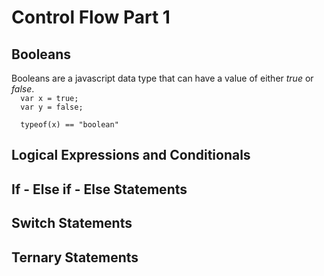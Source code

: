# Control Flow Part 1

<h2> Booleans </h2>
Booleans are a javascript data type that can have a value of either <i>true</i> or <i>false</i>.

<code>
  var x = true;
  var y = false;
</code>

<code>
  typeof(x) == "boolean"
</code>


<h2>Logical Expressions and Conditionals</h2>

<h2> If - Else if - Else Statements </h2>

<h2> Switch Statements </h2>

<h2> Ternary Statements </h2>

